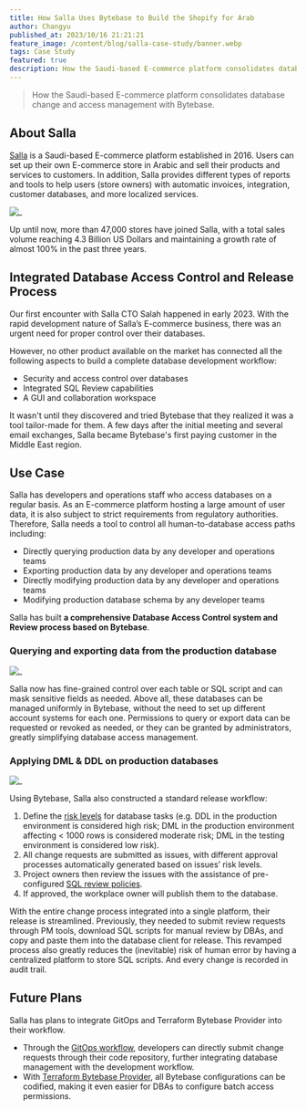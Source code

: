 ```yaml
---
title: How Salla Uses Bytebase to Build the Shopify for Arab
author: Changyu
published_at: 2023/10/16 21:21:21
feature_image: /content/blog/salla-case-study/banner.webp
tags: Case Study
featured: true
description: How the Saudi-based E-commerce platform consolidates database change and access management with Bytebase.
---
```


> How the Saudi-based E-commerce platform consolidates database change and access management with Bytebase.

## About Salla

[Salla](https://salla.com/) is a Saudi-based E-commerce platform established in 2016. Users can set up their own E-commerce store in Arabic and sell their products and services to customers. In addition, Salla provides different types of reports and tools to help users (store owners) with automatic invoices, integration, customer databases, and more localized services.

![_](/content/blog/salla-case-study/salla-logo.webp)

Up until now, more than 47,000 stores have joined Salla, with a total sales volume reaching 4.3 Billion US Dollars and maintaining a growth rate of almost 100% in the past three years.

## Integrated Database Access Control and Release Process

Our first encounter with Salla CTO Salah happened in early 2023. With the rapid development nature of Salla’s E-commerce business, there was an urgent need for proper control over their databases.

However, no other product available on the market has connected all the following aspects to build a complete database development workflow:

- Security and access control over databases
- Integrated SQL Review capabilities
- A GUI and collaboration workspace

It wasn't until they discovered and tried Bytebase that they realized it was a tool tailor-made for them. A few days after the initial meeting and several email exchanges, Salla became Bytebase's first paying customer in the Middle East region.

## Use Case

Salla has developers and operations staff who access databases on a regular basis. As an E-commerce platform hosting a large amount of user data, it is also subject to strict requirements from regulatory authorities. Therefore, Salla needs a tool to control all human-to-database access paths including:

- Directly querying production data by any developer and operations teams
- Exporting production data by any developer and operations teams
- Directly modifying production data by any developer and operations teams
- Modifying production database schema by any developer teams

Salla has built **a comprehensive Database Access Control system and Review process based on Bytebase**.

### Querying and exporting data from the production database

![_](/content/blog/salla-case-study/query-export.webp)

Salla now has fine-grained control over each table or SQL script and can mask sensitive fields as needed. Above all, these databases can be managed uniformly in Bytebase, without the need to set up different account systems for each one. Permissions to query or export data can be requested or revoked as needed, or they can be granted by administrators, greatly simplifying database access management.

### Applying DML & DDL on production databases

![_](/content/blog/salla-case-study/workflow.webp)

Using Bytebase, Salla also constructed a standard release workflow:

1. Define the [risk levels](/docs/administration/risk-center/) for database tasks (e.g. DDL in the production environment is considered high risk; DML in the production environment affecting < 1000 rows is considered moderate risk; DML in the testing environment is considered low risk).
2. All change requests are submitted as issues, with different approval processes automatically generated based on issues’ risk levels.
3. Project owners then review the issues with the assistance of pre-configured [SQL review policies](/docs/sql-review/review-policy).
4. If approved, the workplace owner will publish them to the database.

With the entire change process integrated into a single platform, their release is streamlined. Previously, they needed to submit review requests through PM tools, download SQL scripts for manual review by DBAs, and copy and paste them into the database client for release. This revamped process also greatly reduces the (inevitable) risk of human error by having a centralized platform to store SQL scripts. And every change is recorded in audit trail.

## Future Plans

Salla has plans to integrate GitOps and Terraform Bytebase Provider into their workflow.

- Through the [GitOps workflow](/docs/vcs-integration/overview/), developers can directly submit change requests through their code repository, further integrating database management with the development workflow.
- With [Terraform Bytebase Provider](/docs/tutorials/manage-databases-in-bytebase-with-terraform/), all Bytebase configurations can be codified, making it even easier for DBAs to configure batch access permissions.
